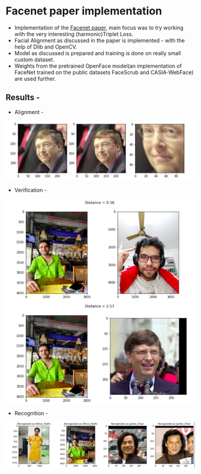 # Facenet paper implementation

* Implementation of the [Facenet paper](https://arxiv.org/abs/1503.03832), main focus was to try working with the very interesting (harmonic)Triplet Loss. 
* Facial Alignment as discussed in the paper is implemented - with the help of Dlib and OpenCV.
* Model as discussed is prepared and training is done on really small custom dataset.
* Weights from the pretrained OpenFace model(an implementation of FaceNet trained on the public datasets FaceScrub and CASIA-WebFace) are used further.
## Results -

* Alignment -

![Alignment](alignResult.png)

* Verification -

![Verification](verificationRes.png)

* Recognition -

![Recognition](recognition.png)